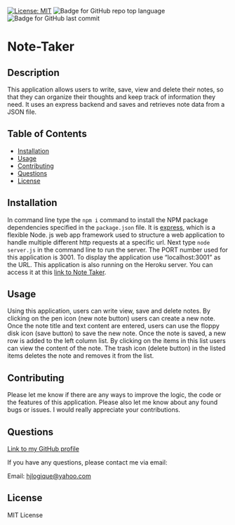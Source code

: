 
[![License: MIT](https://img.shields.io/badge/License-MIT-yellow.svg)](https://opensource.org/licenses/MIT) ![Badge for GitHub repo top language](https://img.shields.io/github/languages/top/hjlogique/Note-Taker?style=flat&logo=appveyor) ![Badge for GitHub last commit](https://img.shields.io/github/last-commit/hjlogique/Note-Taker?style=flat&logo=appveyor)
  
# Note-Taker


  ## Description 
  
  This application allows users to write, save, view and delete their notes, so that they can organize their thoughts and keep track of information they need. It uses an express backend and saves and retrieves note data from a JSON file.

  ## Table of Contents
  * [Installation](#installation)
  * [Usage](#usage)
  * [Contributing](#contributing)
  * [Questions](#questions)
  * [License](#license)
  
  ## Installation
  
  In command line type the `npm i` command to install the NPM package dependencies specified in the `package.json` file. It is [express](https://www.npmjs.com/package/express), which is a flexible Node. js web app framework used to structure a web application to handle multiple different http requests at a specific url. Next type `node server.js` in the command line to run the server. The PORT number used for this application is 3001. To display the application use “localhost:3001” as the URL. This application is also running on the Heroku server. You can access it at this [link to Note Taker](https://glacial-wildwood-15051.herokuapp.com).
  
  ## Usage 
  
  Using this application, users can write view, save and delete notes. By clicking on the pen icon (new note button) users can create a new note. Once the note title and text content are entered, users can use the floppy disk icon (save button) to save the new note. Once the note is saved, a new row is added to the left column list. By clicking on the items in this list users can view the content of the note. The trash icon (delete button) in the listed items deletes the note and removes it from the list.  
 
  ## Contributing
  
  Please let me know if there are any ways to improve the logic, the code or the features of this application. Please also let me know about any found bugs or issues. I would really appreciate your contributions.
  
  ## Questions
  
  [Link to my GitHub profile](https://github.com/hjlogique)

  If you have any questions, please contact me via email:
  
  Email: hjlogique@yahoo.com
  
  ## License
  
  MIT License